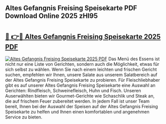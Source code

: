 ## Altes Gefangnis Freising Speisekarte PDF Download Online 2025 zHl95

# <h2><a href="http://gca09jc.nevu.top/?p=Altes+Gefangnis+Freising+Speisekarte">🔗 👉🔴 Altes Gefangnis Freising Speisekarte 2025 PDF</a></h2>

[![Altes Gefangnis Freising Speisekarte 2025 PDF](https://i.imgur.com/dBaPXMq.png)](http://gca09jc.nevu.top/?p=Altes+Gefangnis+Freising+Speisekarte)
Das Menü des Essens ist nicht nur eine Liste von Gerichten, sondern auch die Möglichkeit, etwas für sich selbst zu wählen. Wenn Sie nach einem leichten und frischen Gericht suchen, empfehlen wir Ihnen, unsere Salate aus unserem Salatbereich auf der Altes Gefangnis Freising Speisekarte zu probieren. Für Fleischliebhaber gibt es auf unserer Altes Gefangnis Freising Speisekarte eine Auswahl an Gerichten: Rindfleisch, Schweinefleisch, Huhn und Fisch. Unseren Auserwählten bieten wir Gourmet-Gerichte wie Schaschlik und Steak an, die auf frischem Feuer zubereitet werden. In jedem Fall ist unser Team bereit, Ihnen bei der Auswahl der Speisen auf der Altes Gefangnis Freising Speisekarte zu helfen und Ihnen einen komfortablen und angenehmen Service zu bieten.
